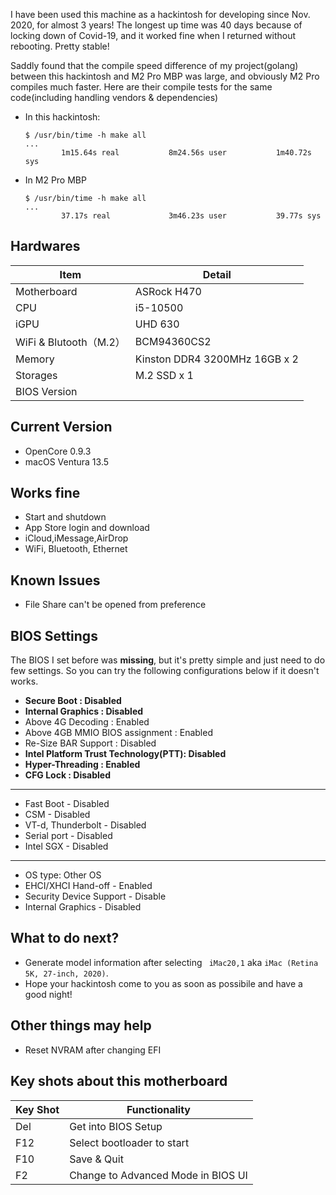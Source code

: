 I have been used this machine as a hackintosh for developing since Nov. 2020, for almost 3 years! The longest up time was 40 days because of locking down of Covid-19, and it worked fine when I returned without rebooting. Pretty stable!

Saddly found that the compile speed difference of my project(golang) between this hackintosh and M2 Pro MBP was large, and obviously M2 Pro compiles much faster. Here are their compile tests for the same code(including handling vendors & dependencies)

-   In this hackintosh: 

    ```shell
    $ /usr/bin/time -h make all
    ...
            1m15.64s real           8m24.56s user           1m40.72s sys
    ```

-   In M2 Pro MBP

    ```shell
    $ /usr/bin/time -h make all
    ...
            37.17s real             3m46.23s user           39.77s sys
    ```

## Hardwares

| Item                   | Detail                        |
| ---------------------- | ----------------------------- |
| Motherboard            | ASRock H470                   |
| CPU                    | i5-10500                      |
| iGPU                   | UHD 630                       |
| WiFi & Blutooth（M.2） | BCM94360CS2                   |
| Memory                 | Kinston DDR4 3200MHz 16GB x 2 |
| Storages               | M.2 SSD x 1                   |
| BIOS Version           |                               |

## Current Version

-   OpenCore 0.9.3
-   macOS Ventura 13.5

## Works fine

-   Start and shutdown
-   App Store login and download
-   iCloud,iMessage,AirDrop
-   WiFi, Bluetooth, Ethernet

## Known Issues

-   File Share can't be opened from preference

## BIOS Settings

The BIOS I set before was **missing**, but it's pretty simple and just need to do few settings. So you can try the following configurations below if it doesn't works.

-   **Secure Boot : Disabled**
-   **Internal Graphics : Disabled**
-   Above 4G Decoding : Enabled
-   Above 4GB MMIO BIOS assignment : Enabled
-   Re-Size BAR Support : Disabled
-   **Intel Platform Trust Technology(PTT): Disabled**
-   **Hyper-Threading : Enabled**
-   **CFG Lock : Disabled**

------

-   Fast Boot - Disabled
-   CSM - Disabled
-   VT-d, Thunderbolt - Disabled
-   Serial port - Disabled
-   Intel SGX - Disabled

------

-   OS type: Other OS
-   EHCI/XHCI Hand-off - Enabled
-   Security Device Support - Disable
-   Internal Graphics - Disabled

## What to do next?

-   Generate model information after selecting ` iMac20,1` aka `iMac (Retina 5K, 27-inch, 2020)`.
-   Hope your hackintosh come to you as soon as possibile and have a good night!

## Other things may help

-   Reset NVRAM after changing EFI

## Key shots about this motherboard

| Key Shot | Functionality                      |
| -------- | ---------------------------------- |
| Del      | Get into BIOS Setup                |
| F12      | Select bootloader to start         |
| F10      | Save & Quit                        |
| F2       | Change to Advanced Mode in BIOS UI |

